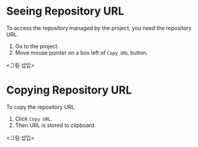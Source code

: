 # Seeing Repository URL

To access the repository managed by the project, you need the repository URL.

1. Go to the project.
1. Move mouse pointer on a box left of `Copy URL` button.

<그림 삽입>


# Copying Repository URL

To copy the repository URL

1. Click `Copy URL`.
1. Then URL is stored to clipboard.

<그림 삽입>
